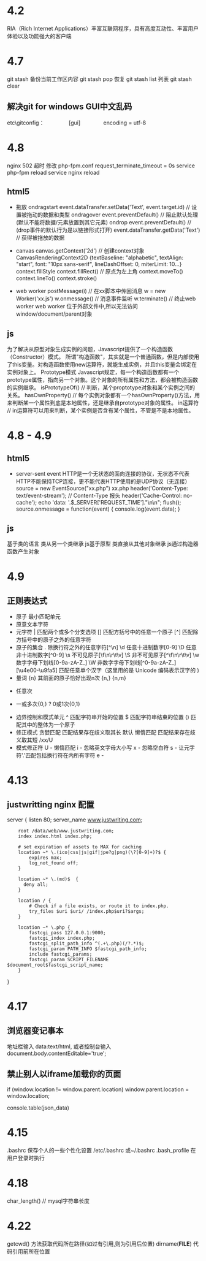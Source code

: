4.2
=========
RIA（Rich Internet Applications）丰富互联网程序，具有高度互动性、丰富用户体验以及功能强大的客户端

4.7
=========
git stash 备份当前工作区内容
git stash pop 恢复
git stash list 列表
git stash clear

解决git for windows GUI中文乱码
----------
etc\gitconfig：　　
　 　[gui]
　　　　encoding = utf-8

4.8
=========
nginx 502 超时
	修改 php-fpm.conf
	request_terminate_timeout = 0s
	service php-fpm reload
	service nginx reload

html5
----------
- 拖放
ondragstart
	event.dataTransfer.setData('Text', event.target.id) // 设置被拖动的数据和类型
ondragover
	event.preventDefault() // 阻止默认处理(默认不能将数据/元素放置到其它元素)
ondrop
	event.preventDefault() // (drop事件的默认行为是以链接形式打开)
	event.dataTransfer.getData('Text') // 获得被拖放的数据

- canvas
	canvas.getContext('2d') // 创建context对象 CanvasRenderingContext2D {textBaseline: "alphabetic", textAlign: "start", font: "10px sans-serif", lineDashOffset: 0, miterLimit: 10…}
	context.fillStyle
	context.fillRect() // 原点为左上角
	context.moveTo()
	context.lineTo()
	context.stroke()

- web worker
	postMessage(i) // 在xx脚本中传回消息
	w = new Worker('xx.js')
	w.onmessage() // 消息事件监听
	w.terminate() // 终止web worker
	web worker 位于外部文件中,所以无法访问window/document/parent对象

js
----------
为了解决从原型对象生成实例的问题，Javascript提供了一个构造函数（Constructor）模式。
所谓"构造函数"，其实就是一个普通函数，但是内部使用了this变量。对构造函数使用new运算符，就能生成实例，并且this变量会绑定在实例对象上。
Prototype模式
Javascript规定，每一个构造函数都有一个prototype属性，指向另一个对象。这个对象的所有属性和方法，都会被构造函数的实例继承。
isPrototypeOf() // 判断，某个proptotype对象和某个实例之间的关系。
hasOwnProperty() // 每个实例对象都有一个hasOwnProperty()方法，用来判断某一个属性到底是本地属性，还是继承自prototype对象的属性。
in运算符 // in运算符可以用来判断，某个实例是否含有某个属性，不管是不是本地属性。

4.8 - 4.9
==========
html5
----------
- server-sent event
	HTTP是一个无状态的面向连接的协议，无状态不代表HTTP不能保持TCP连接，更不能代表HTTP使用的是UDP协议（无连接）
	source = new EventSource("xx.php")
	xx.php
		header('Content-Type: text/event-stream'); // Content-Type 报头
		header('Cache-Control: no-cache');
		echo 'data: '.$_SERVER['REQUEST_TIME']."\n\n";
		flush();
	source.onmessage = function(event) {
		console.log(event.data);
	}

js
----------
基于类的语言	类从另一个类继承
js基于原型		类直接从其他对象继承
js通过构造器函数产生对象

4.9
=========
正则表达式
---------
- 原子 最小匹配单元
- 原意文本字符
- 元字符
|	匹配两个或多个分支选项
[]	匹配方括号中的任意一个原子
[^] 匹配除方括号中的原子之外的任意字符
- 原子的集合
.	除换行符之外的任意字符[^\n]
\d	任意十进制数字[0-9]
\D 	任意非十进制数字[^0-9]
\s 	不可见原子[\f\n\r\t\v]
\S 	非不可见原子[^\f\n\r\t\v]
\w 	数字字母下划线[0-9a-zA-Z_]
\W 	非数字字母下划线[^0-9a-zA-Z_]
[\u4e00-\u9fa5]  匹配任意单个汉字（这里用的是 Unicode 编码表示汉字的 )
- 量词
{n}	其前面的原子恰好出现n次
{n,}
{n,m}
*	任意次
+	一或多次{0,}
?	0或1次{0,1}
- 边界控制和模式单元
^	匹配字符串开始的位置
$	匹配字符串结束的位置
()	匹配其中的整体为一个原子
- 修正模式
贪婪匹配	匹配结果存在歧义取其长 默认
懒惰匹配	匹配结果存在歧义取其短 /xx/U
- 模式修正符
U - 懒惰匹配
i - 忽略英文字母大小写
x - 忽略空白符
s - 让元字符'.'匹配包括换行符在内所有字符
e - 

4.13
=========
justwritting nginx 配置
----------------
server {
		listen       80;
		server_name www.justwriting.com;

		root /data/web/www.justwriting.com;
		index index.html index.php;

		# set expiration of assets to MAX for caching
		location ~* \.(ico|css|js|gif|jpe?g|png)(\?[0-9]+)?$ {
			expires max;
			log_not_found off;
		}

		location ~* \.(md)$  { 
		  deny all; 
		}

		location / {
			# Check if a file exists, or route it to index.php.
			try_files $uri $uri/ /index.php$uri?$args;
		}

		location ~* \.php {
			fastcgi_pass 127.0.0.1:9000;
			fastcgi_index index.php;
			fastcgi_split_path_info ^(.+\.php)(/?.*)$;
			fastcgi_param PATH_INFO $fastcgi_path_info;
			include fastcgi_params;
			fastcgi_param SCRIPT_FILENAME $document_root$fastcgi_script_name;
		}
}

4.17
==========
浏览器变记事本
--------------
地址栏输入	data:text/html, <html contenteditable>
或者控制台输入 document.body.contentEditable='true';

禁止别人以iframe加载你的页面
----------------------------
if (window.location != window.parent.location) window.parent.location = window.location;

console.table(json_data)

4.15
==========
.bashrc 保存个人的一些个性化设置  /etc/.bashrc 或~/.bashrc
.bash_profile 在用户登录时执行

4.18
=========
char_length() // mysql字符串长度

4.22
=========
getcwd() 方法获取代码所在路径(如过有引用,则为引用后位置)
dirname(__FILE__) 代码引用前所在位置